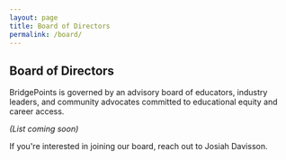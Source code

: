 ```yaml
---
layout: page
title: Board of Directors
permalink: /board/
---
```


## Board of Directors

BridgePoints is governed by an advisory board of educators, industry leaders, and community advocates committed to educational equity and career access.

_(List coming soon)_

If you're interested in joining our board, reach out to Josiah Davisson.
